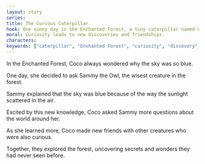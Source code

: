 ```yaml
---
layout: story
series: 
title: The Curious Caterpillar
hook: One sunny day in the Enchanted Forest, a tiny caterpillar named Coco had a big question on her mind.
moral: Curiosity leads to new discoveries and friendships.
characters: 
keywords: ["caterpillar", "Enchanted Forest", "curiosity", "discovery", "friendship"]
---
```


In the Enchanted Forest, Coco always wondered why the sky was so blue.

One day, she decided to ask Sammy the Owl, the wisest creature in the forest.

Sammy explained that the sky was blue because of the way the sunlight scattered in the air.

Excited by this new knowledge, Coco asked Sammy more questions about the world around her.

As she learned more, Coco made new friends with other creatures who were also curious.

Together, they explored the forest, uncovering secrets and wonders they had never seen before.

